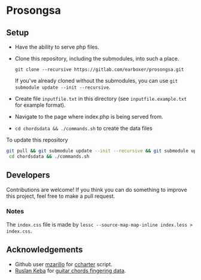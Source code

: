 # Prosongsa

## Setup

* Have the ability to serve php files.
* Clone this repository, including the submodules, into such a place.

	```git clone --recursive https://gitlab.com/earboxer/prosongsa.git```

	If you've already cloned without the submodules, you can use
	`git submodule update --init --recursive`.

* Create file `inputfile.txt` in this directory
	(see `inputfile.example.txt` for example format).
* Navigate to the page where index.php is being served from.

* `cd chordsdata && ./commands.sh` to create the data files

To update this repository

```sh
git pull && git submodule update --init --recursive && git submodule update &&
 cd chordsdata && ./commands.sh
```

## Developers

Contributions are welcome! If you think you can do something to improve this project,
feel free to make a pull request.

### Notes

The `index.css` file is made by
`lessc --source-map-map-inline index.less > index.css`.

## Acknowledgements

* Github user [mzarillo](https://github.com/mzarillo) for
	[ccharter](https://github.com/earboxer/ccharter) script.
* [Ruslan Keba](https://github.com/rukeba) for
	[guitar chords fingering data](http://guitar-chords-chart.net).
